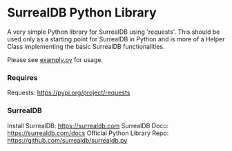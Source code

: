 # SurrealDB Python Library
A very simple Python library for SurrealDB using 'requests'. This should be used only as a starting point for SurrealDB in Python and is more of a Helper Class implementing the basic SurrealDB functionalities.

Please see [examply.py](https://github.com/safatdev/Simple-SurrealDB-Library-For-Python/blob/main/example.py) for usage.

### Requires
Requests: https://pypi.org/project/requests

### SurrealDB
Install SurrealDB: https://surrealdb.com
SurrealDB Docu: https://surrealdb.com/docs
Official Python Library Repo: https://github.com/surrealdb/surrealdb.py